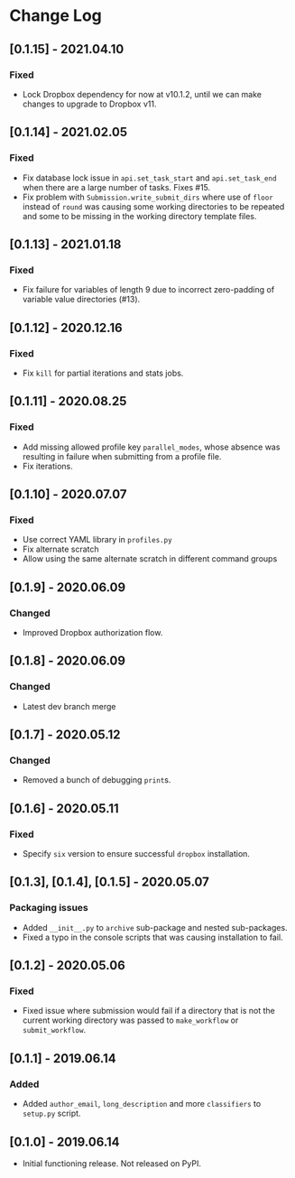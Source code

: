 # Change Log

## [0.1.15] - 2021.04.10

### Fixed
- Lock Dropbox dependency for now at v10.1.2, until we can make changes to upgrade to Dropbox v11.

## [0.1.14] - 2021.02.05

### Fixed 
- Fix database lock issue in `api.set_task_start` and `api.set_task_end` when there are a large number of tasks. Fixes #15.
- Fix problem with `Submission.write_submit_dirs` where use of `floor` instead of `round` was causing some working directories to be repeated and some to be missing in the working directory template files.

## [0.1.13] - 2021.01.18

### Fixed

- Fix failure for variables of length 9 due to incorrect zero-padding of variable value directories (#13).

## [0.1.12] - 2020.12.16

### Fixed

- Fix `kill` for partial iterations and stats jobs.

## [0.1.11] - 2020.08.25

### Fixed

- Add missing allowed profile key `parallel_modes`, whose absence was resulting in failure when submitting from a profile file.
- Fix iterations.

## [0.1.10] - 2020.07.07

### Fixed

- Use correct YAML library in `profiles.py`
- Fix alternate scratch
- Allow using the same alternate scratch in different command groups

## [0.1.9] - 2020.06.09

### Changed

- Improved Dropbox authorization flow.

## [0.1.8] - 2020.06.09

### Changed

- Latest dev branch merge

## [0.1.7] - 2020.05.12

### Changed

- Removed a bunch of debugging `print`s.

## [0.1.6] - 2020.05.11

### Fixed

- Specify `six` version to ensure successful `dropbox` installation.

## [0.1.3], [0.1.4], [0.1.5] - 2020.05.07

### Packaging issues

- Added `__init__.py` to `archive` sub-package and nested sub-packages.
- Fixed a typo in the console scripts that was causing installation to fail.

## [0.1.2] - 2020.05.06

### Fixed

- Fixed issue where submission would fail if a directory that is not the current working directory was passed to `make_workflow` or `submit_workflow`.

## [0.1.1] - 2019.06.14

### Added

- Added `author_email`, `long_description` and more `classifiers` to `setup.py` script.

## [0.1.0] - 2019.06.14

- Initial functioning release. Not released on PyPI.
